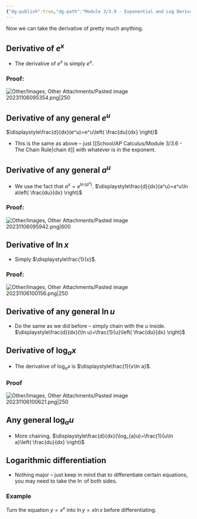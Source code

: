 ```yaml
---
{"dg-publish":true,"dg-path":"Module 3/3.9 - Exponential and Log Derivatives.md","permalink":"/module-3/3-9-exponential-and-log-derivatives/"}
---
```


Now we can take the derivative of pretty much anything.
## Derivative of $e^x$
- The derivative of $e^x$ is simply $e^x$.
### Proof:
![Other/Images, Other Attachments/Pasted image 20231106095354.png|250](/img/user/Other/Images,%20Other%20Attachments/Pasted%20image%2020231106095354.png)
## Derivative of any general $e^u$
$\displaystyle\frac{d}{dx}(e^u)=e^u\left( \frac{du}{dx} \right)$
- This is the same as above – just [[School/AP Calculus/Module 3/3.6 - The Chain Rule\|chain it]] with whatever is in the exponent.
## Derivative of any general $a^u$
- We use the fact that $\displaystyle a^x=e^{\ln(a^{x})}$.
$\displaystyle\frac{d}{dx}(a^u)=a^u\ln a\left( \frac{du}{dx} \right)$
### Proof:
![Other/Images, Other Attachments/Pasted image 20231106095942.png|600](/img/user/Other/Images,%20Other%20Attachments/Pasted%20image%2020231106095942.png)
## Derivative of $\ln x$
- Simply $\displaystyle\frac{1}{x}$.
### Proof:
![Other/Images, Other Attachments/Pasted image 20231106100156.png|250](/img/user/Other/Images,%20Other%20Attachments/Pasted%20image%2020231106100156.png)
## Derivative of any general $\ln u$
- Do the same as we did before – simply chain with the $u$ inside.
$\displaystyle\frac{d}{dx}(\ln u)=\frac{1}{u}\left( \frac{du}{dx} \right)$
## Derivative of $\log_{a}x$
- The derivative of $\log_{a}x$ is $\displaystyle\frac{1}{x\ln a}$.
### Proof
![Other/Images, Other Attachments/Pasted image 20231106100621.png|250](/img/user/Other/Images,%20Other%20Attachments/Pasted%20image%2020231106100621.png)
## Any general $\log_{a}u$
- More chaining.
$\displaystyle\frac{d}{dx}(\log_{a}u)=\frac{1}{u\ln a}\left( \frac{du}{dx} \right)$
## Logarithmic differentiation
- Nothing major – just keep in mind that to differentiate certain equations, you may need to take the $\ln$ of both sides.
### Example
Turn the equation $y=x^x$ into $\ln y=x\ln x$ before differentiating.